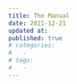 ```yaml
---
title: The Manual
date: 2021-12-21
updated at: 
published: true
# categories:
#   - 
# tags:
#   - 
---
```


